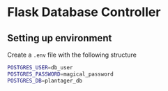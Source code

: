 # Flask Database Controller

## Setting up environment

Create a `.env` file with the following structure

```bash
POSTGRES_USER=db_user
POSTGRES_PASSWORD=magical_password
POSTGRES_DB=plantager_db
```
